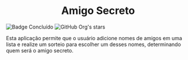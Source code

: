 <h1 align="center"> Amigo Secreto </h1>

![Badge Concluído](http://img.shields.io/static/v1?label=STATUS&message=%20CONCLUÍDO&color=GREEN&style=for-the-badge)
![GitHub Org's stars](https://img.shields.io/github/stars/JacquesonLima?style=social)

Esta aplicação permite que o usuário adicione nomes de amigos em uma lista e realize um sorteio para escolher um desses nomes, determinando quem será o amigo secreto.
